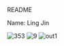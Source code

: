 README

Name: Ling Jin

![353](https://cloud.githubusercontent.com/assets/16710594/25036977/868046b2-20ab-11e7-8fbf-2a963bbd0178.jpg)
![9](https://cloud.githubusercontent.com/assets/16710594/25037002/9ed0eafa-20ab-11e7-8c6c-641fb1c20ee3.jpg)
![out1](https://cloud.githubusercontent.com/assets/16710594/25037024/b9abea28-20ab-11e7-8816-abdf7f77a4b8.jpg)

